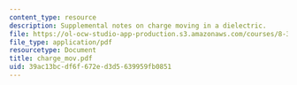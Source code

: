 ```yaml
---
content_type: resource
description: Supplemental notes on charge moving in a dielectric.
file: https://ol-ocw-studio-app-production.s3.amazonaws.com/courses/8-311-electromagnetic-theory-spring-2004/39ac13bcdf6f672ed3d5639959fb0851_charge_mov.pdf
file_type: application/pdf
resourcetype: Document
title: charge_mov.pdf
uid: 39ac13bc-df6f-672e-d3d5-639959fb0851
---
```

